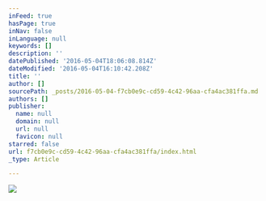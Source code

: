 ```yaml
---
inFeed: true
hasPage: true
inNav: false
inLanguage: null
keywords: []
description: ''
datePublished: '2016-05-04T18:06:08.814Z'
dateModified: '2016-05-04T16:10:42.208Z'
title: ''
author: []
sourcePath: _posts/2016-05-04-f7cb0e9c-cd59-4c42-96aa-cfa4ac381ffa.md
authors: []
publisher:
  name: null
  domain: null
  url: null
  favicon: null
starred: false
url: f7cb0e9c-cd59-4c42-96aa-cfa4ac381ffa/index.html
_type: Article

---
```

![](https://the-grid-user-content.s3-us-west-2.amazonaws.com/40cb70ea-8b8b-448f-9710-696ac889aa29.jpg)